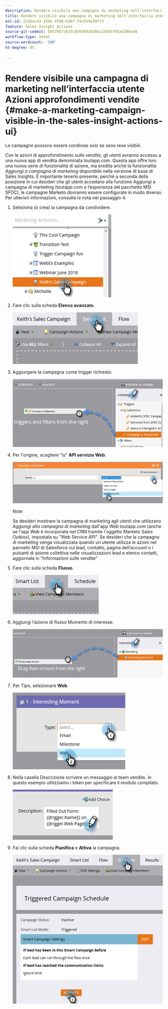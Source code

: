 ```yaml
---
description: Rendere visibile una campagna di marketing nell’interfaccia utente Azioni approfondimento vendite - Documenti Marketo - Documentazione del prodotto
title: Rendere visibile una campagna di marketing nell’interfaccia utente Azioni approfondimenti vendite
exl-id: 223baca3-159e-4f0d-b26f-f4c924a39fc3
feature: Sales Insight Actions
source-git-commit: b037057cb37c830760a5d5bc24591f85ad306ae8
workflow-type: tm+mt
source-wordcount: '300'
ht-degree: 0%

---
```


# Rendere visibile una campagna di marketing nell’interfaccia utente Azioni approfondimenti vendite {#make-a-marketing-campaign-visible-in-the-sales-insight-actions-ui}

Le campagne possono essere condivise solo se sono rese visibili.

Con le azioni di approfondimento sulle vendite, gli utenti avranno accesso a una nuova app di vendita denominata toutapp.com. Questa app offre loro una nuova serie di funzionalità di azione, ma eredita anche la funzionalità _Aggiungi a campagna di marketing_ disponibile nella versione di base di Sales Insights. È importante tenerlo presente, perché a seconda della posizione in cui desideri che gli utenti accedano alla funzione Aggiungi a campagna di marketing (toutapp.com o l’esperienza del pacchetto MSI SFDC), le campagne Marketo dovranno essere configurate in modo diverso. Per ulteriori informazioni, consulta la nota nel passaggio 4.

1. Seleziona (o crea) la campagna da condividere.

   ![](assets/make-a-marketing-campaign-visible-sia-1.png)

1. Fare clic sulla scheda **Elenco avanzato**.

   ![](assets/make-a-marketing-campaign-visible-sia-2.png)

1. Aggiungere la campagna come trigger richiesto.

   ![](assets/make-a-marketing-campaign-visible-sia-3.png)

1. Per l&#39;origine, scegliere &quot;is&quot; **API servizio Web**.

   ![](assets/make-a-marketing-campaign-visible-sia-4.png)

   >[!NOTE]
   >
   >Se desideri mostrare la campagna di marketing agli utenti che utilizzano _Aggiungi alla campagna di marketing_ dall&#39;app Web toutapp.com (anche se l&#39;app Web è incorporata nel CRM tramite l&#39;oggetto Marketo Sales Outbox), impostala su &quot;Web Service API&quot;. Se desideri che la campagna di marketing venga visualizzata quando un utente utilizza le azioni nel pannello MSI di Salesforce sul lead, contatto, pagina dell’account o i pulsanti di azione collettiva nelle visualizzazioni lead e elenco contatti, aggiornala in &quot;Informazioni sulle vendite&quot;

1. Fare clic sulla scheda **Flusso**.

   ![](assets/make-a-marketing-campaign-visible-sia-5.png)

1. Aggiungi l’azione di flusso Momento di interesse.

   ![](assets/make-a-marketing-campaign-visible-sia-6.png)

1. Per Tipo, selezionare **Web**.

   ![](assets/make-a-marketing-campaign-visible-sia-7.png)

1. Nella casella Descrizione scrivere un messaggio al team vendite. In questo esempio utilizziamo i token per specificare il modulo compilato.

   ![](assets/make-a-marketing-campaign-visible-sia-8.png)

1. Fai clic sulla scheda **Pianifica** e **Attiva** la campagna.

   ![](assets/make-a-marketing-campaign-visible-sia-9.png)
